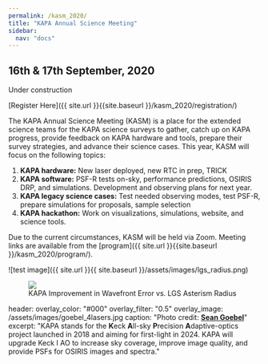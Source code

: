 ```yaml
---
permalink: /kasm_2020/
title: "KAPA Annual Science Meeting"
sidebar:
  nav: "docs"
---
```


## 16th & 17th September, 2020

Under construction

[Register Here]({{ site.url }}{{site.baseurl }}/kasm_2020/registration/)

The KAPA Annual Science Meeting (KASM) is a place for the extended science teams for the KAPA science surveys to gather, catch up on KAPA progress, provide feedback on KAPA hardware and tools, prepare their survey strategies, and advance their science cases. This year, KASM will focus on the following topics:

1. **KAPA hardware:** New laser deployed, new RTC in prep, TRICK
2. **KAPA software:** PSF-R tests on-sky, performance predictions, OSIRIS DRP, and simulations. Development and observing plans for next year.
3. **KAPA legacy science cases:** Test needed observing modes, test PSF-R, prepare simulations for proposals, sample selection
4. **KAPA hackathon:** Work on visualizations, simulations, website, and science tools.

Due to the current circumstances, KASM will be held via Zoom. Meeting links are available from the [program]({{ site.url }}{{site.baseurl }}/kasm_2020/program/).


![test image]({{ site.url }}{{ site.baseurl }}/assets/images/lgs_radius.png)

<figure class="half">
    <a href="{{ site.url }}{{ site.baseurl }}/assets/images/lgs_radius.png">
        <img src="{{ site.url }}{{ site.baseurl }}/assets/images/lgs_radius.png">
    </a>
    <figcaption>KAPA Improvement in Wavefront Error vs. LGS Asterism Radius</figcaption>
</figure>

header:
  overlay_color: "#000"
  overlay_filter: "0.5"
  overlay_image: /assets/images/goebel_4lasers.jpg
  caption: "Photo credit: [**Sean Goebel**](https://www.sgphotos.com)"
excerpt: "KAPA stands for the **K**eck **A**ll-sky **P**recision
**A**daptive-optics project launched in 2018 and aiming for first-light in 2024.
KAPA will upgrade Keck I AO to increase sky coverage, improve image quality,
and provide PSFs for OSIRIS images and spectra."